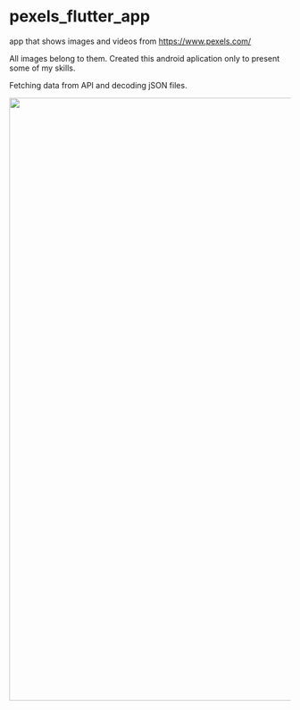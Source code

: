 # pexels_flutter_app

app that shows images and videos from https://www.pexels.com/ 

All images belong to them. Created this android aplication only to present some of my skills.

Fetching data from API and decoding jSON files.

<img src="https://github.com/TheMalrok/pexels_flutter_app/blob/master/2021-07-15-14-05-43.gif?raw=true" width="1080"/>
